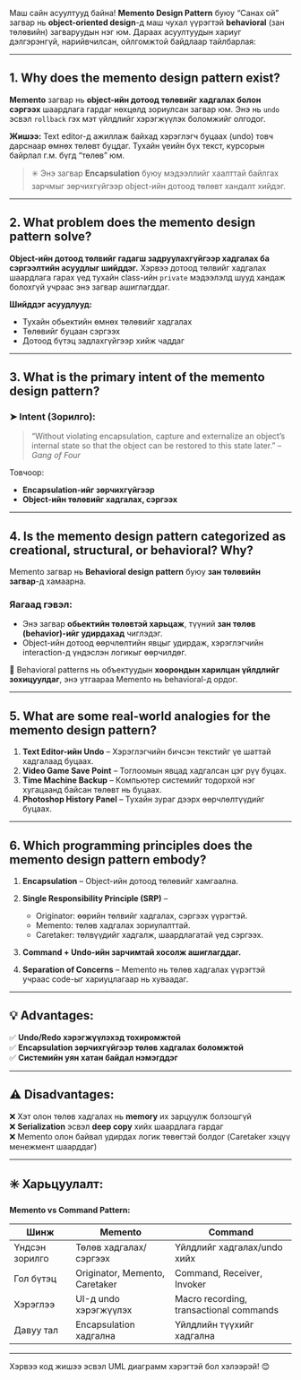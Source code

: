 Маш сайн асуултууд байна! **Memento Design Pattern** буюу “Санах ой” загвар нь **object-oriented design**-д маш чухал үүрэгтэй **behavioral** (зан төлөвийн) загваруудын нэг юм. Дараах асуултуудын хариуг дэлгэрэнгүй, нарийвчилсан, ойлгомжтой байдлаар тайлбарлая:

---

## 1. **Why does the memento design pattern exist?**  
**Memento** загвар нь **object-ийн дотоод төлөвийг хадгалах болон сэргээх** шаардлага гардаг нөхцөлд зориулсан загвар юм. Энэ нь `undo` эсвэл `rollback` гэх мэт үйлдлийг хэрэгжүүлэх боломжийг олгодог.

**Жишээ:** Text editor-д ажиллаж байхад хэрэглэгч буцаах (undo) товч дарснаар өмнөх төлөвт буцдаг. Тухайн үеийн бүх текст, курсорын байрлал г.м. бүгд “төлөв” юм.

> ✳️ Энэ загвар **Encapsulation** буюу мэдээллийг хаалттай байлгах зарчмыг зөрчихгүйгээр object-ийн дотоод төлөвт хандалт хийдэг.

---

## 2. **What problem does the memento design pattern solve?**  
**Object-ийн дотоод төлвийг гадагш задруулахгүйгээр хадгалах ба сэргээлтийн асуудлыг шийддэг.** Хэрвээ дотоод төлвийг хадгалах шаардлага гарах үед тухайн class-ийн `private` мэдээлэлд шууд хандаж болохгүй учраас энэ загвар ашиглагддаг.

**Шийддэг асуудлууд:**
- Тухайн обьектийн өмнөх төлөвийг хадгалах
- Төлөвийг буцаан сэргээх
- Дотоод бүтэц задлахгүйгээр хийж чаддаг

---

## 3. **What is the primary intent of the memento design pattern?**  
### ➤ **Intent (Зорилго):**
> “Without violating encapsulation, capture and externalize an object’s internal state so that the object can be restored to this state later.” – *Gang of Four*

Товчоор:
- **Encapsulation-ийг зөрчихгүйгээр**
- **Object-ийн төлөвийг хадгалах, сэргээх**

---

## 4. **Is the memento design pattern categorized as creational, structural, or behavioral? Why?**  
Memento загвар нь **Behavioral design pattern** буюу **зан төлөвийн загвар**-д хамаарна.

### Яагаад гэвэл:
- Энэ загвар **обьектийн төлөвтэй харьцаж**, түүний **зан төлөв (behavior)-ийг удирдахад** чиглэдэг.
- Object-ийн дотоод өөрчлөлтийн явцыг удирдаж, хэрэглэгчийн interaction-д үндэслэн логикыг өөрчилдөг.

🧠 Behavioral patterns нь объектуудын **хоорондын харилцан үйлдлийг зохицуулдаг**, энэ утгаараа Memento нь behavioral-д ордог.

---

## 5. **What are some real-world analogies for the memento design pattern?**  
1. **Text Editor-ийн Undo** – Хэрэглэгчийн бичсэн текстийг үе шаттай хадгалаад буцаах.
2. **Video Game Save Point** – Тоглоомын явцад хадгалсан цэг рүү буцах.
3. **Time Machine Backup** – Компьютер системийг тодорхой нэг хугацаанд байсан төлөвт нь буцаах.
4. **Photoshop History Panel** – Тухайн зураг дээрх өөрчлөлтүүдийг буцаах.

---

## 6. **Which programming principles does the memento design pattern embody?**  
1. **Encapsulation** – Object-ийн дотоод төлөвийг хамгаална.
2. **Single Responsibility Principle (SRP)** – 
   - Originator: өөрийн төлвийг хадгалах, сэргээх үүрэгтэй.
   - Memento: төлөв хадгалах зориулалттай.
   - Caretaker: төлвүүдийг хадгалж, шаардлагатай үед сэргээх.

3. **Command + Undo-ийн зарчимтай хосолж ашиглагддаг.**
4. **Separation of Concerns** – Мemento нь төлөв хадгалах үүрэгтэй учраас code-ыг хариуцлагаар нь хуваадаг.

---

## 💡 Advantages:
✅ **Undo/Redo хэрэгжүүлэхэд тохиромжтой**  
✅ **Encapsulation зөрчихгүйгээр төлөв хадгалах боломжтой**  
✅ **Системийн уян хатан байдал нэмэгддэг**

---

## ⚠️ Disadvantages:
❌ Хэт олон төлөв хадгалах нь **memory** их зарцуулж болзошгүй  
❌ **Serialization** эсвэл **deep copy** хийх шаардлага гардаг  
❌ Memento олон байвал удирдах логик төвөгтэй болдог (Caretaker хэцүү менежмент шаарддаг)

---

## ✳️ Харьцуулалт:
**Memento vs Command Pattern:**

| Шинж | Memento | Command |
|------|---------|---------|
| Үндсэн зорилго | Төлөв хадгалах/сэргээх | Үйлдлийг хадгалах/undo хийх |
| Гол бүтэц | Originator, Memento, Caretaker | Command, Receiver, Invoker |
| Хэрэглээ | UI-д undo хэрэгжүүлэх | Macro recording, transactional commands |
| Давуу тал | Encapsulation хадгална | Үйлдлийн түүхийг хадгална |

---

Хэрвээ код жишээ эсвэл UML диаграмм хэрэгтэй бол хэлээрэй! 😊